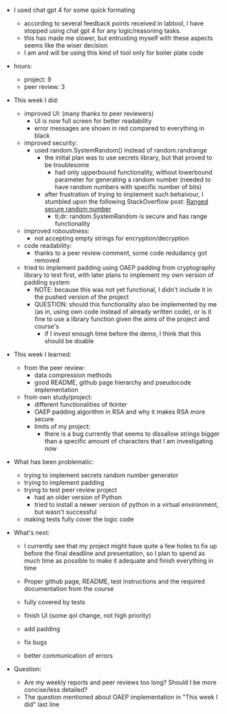 * I used chat gpt 4 for some quick formating
	* according to several feedback points received in labtool, I have stopped using chat gpt 4 for any logic/reasoning tasks.
	* this has made me slower, but entrusting myself with these aspects seems like the wiser decision
	* I am and will be using this kind of tool only for boiler plate code

* hours:
	* project: 9
	* peer review: 3

* This week I did:
	* improved UI: (many thanks to peer reviewers)
		* UI is now full screen for better readability
		* error messages are shown in red compared to everything in black
	* improved security:
		* used random.SystemRandom() instead of random.randrange
			* the initial plan was to use secrets library, but that proved to be troublesome
				* had only upperbound functionality, without lowerbound parameter for generating a random number (needed to have random numbers with specific number of bits)
			* after frustration of trying to implement such behaivour, I stumbled upon the following StackOverflow post: [Ranged secure random number](https://stackoverflow.com/questions/20936993/how-can-i-create-a-random-number-that-is-cryptographically-secure-in-python)
				* tl;dr: random.SystemRandom is secure and has range functionality
	* improved roboustness:
		* not accepting empty strings for encryption/decryption
	* code readability:
		* thanks to a peer review comment, some code redudancy got removed
	* tried to implement padding using OAEP padding from cryptography library to test first, with later plans to implement my own version of padding system
		* NOTE:  because this was not yet functional, I didn't include it in the pushed version of the project
		* QUESTION: should this functionality also be implemented by me (as in, using own code instead of already written code), or is it fine to use a library function given the aims of the project and course's
			* if I invest enough time before the demo, I think that this should be doable

* This week I learned:
	* from the peer review:
		* data compression methods
		* good README, github page hierarchy and pseudocode implementation
	* from own study/project:
		* different functionalities of tkinter
		* OAEP padding algorithm in RSA and why it makes RSA more secure
		* limits of my project:
			* there is a bug currently that seems to dissallow strings bigger than a specific amount of characters that I am investigating now
		
* What has been problematic:
	* trying to implement secrets random number generator
	* trying to implement padding
	* trying to test peer review project
		* had an older version of Python
		* tried to install a newer version of python in a virtual environment, but wasn't successful
	* making tests fully cover the logic code

* What's next:
	* I currently see that my project might have quite a few holes to fix up before the final deadline and presentation, so I plan to spend as much time as possible to make it adequate and finish everything in time

	* Proper github page, README, test instructions and the required documentation from the course
	* fully covered by tests
	* finish UI (some qol change, not high priority)
	* add padding
	* fix bugs
	* better communication of errors

* Question:
	* Are my weekly reports and peer reviews too long? Should I be more concise/less detailed?
	* The question mentioned about OAEP implementation in "This week I did" last line
